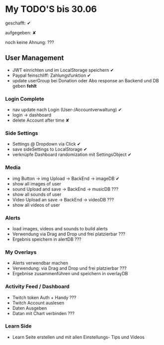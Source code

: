 # My TODO'S bis 30.06

geschafft: ✔

aufgegeben: ✘

noch keine Ahnung: ???

## User Management

- JWT einrichten und im LocalStorage speichern ✔
- Paypal feinschliff: Zahlungsfunktion ✔
- update userGroup bei Donation oder Abo response an Backend und DB geben **fehlt**

### Login Complete

- nav update nach Login (User-/Accountverwaltung) ✔
- login -> dashboard
- delete Account after time ✘

### Side Settings

- Settings @ Dropdown via Click ✔
- save sideSettings to LocalStorage ✔
- verknüpfe Dashboard randomization mit SettingsObject ✔


### Media

- img Button -> img Upload -> BackEnd -> imageDB ✔
- show all images of user
- sound Upload and save -> BackEnd -> musicDB ???
- show all sounds of user
- Video Upload an save -> BackEnd -> videoDB ???
- show all videos of user

### Alerts

- load images, videos and sounds to build alerts
- Verwendung via Drag and Drop und frei platzierbar ???
- Ergebnis speichern in alertDB ???

### My Overlays

- Alerts verwendbar machen
- Verwendung: via Drag and Drop und frei platzierbar ???
- Ergebnise zusammenführen und speichern in overlayDB

### Activity Feed / Dashboard

- Twitch token Auth + Handy ???
- Twitch Account auslesen
- Daten Ausgeben
- Datan mit Chart verbinden ???


### Learn Side

- Learn Seite erstellen und mit allen Einstellungs- Tips und Videos